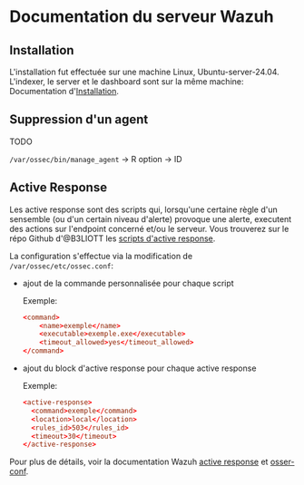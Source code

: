 # Documentation du serveur Wazuh

## Installation
L'installation fut effectuée sur une machine Linux, Ubuntu-server-24.04. L'indexer, le server et le dashboard sont sur la même machine:
Documentation d'[Installation](https://documentation.wazuh.com/current/installation-guide/index.html).


## Suppression d'un agent
TODO

`/var/ossec/bin/manage_agent` -> R option -> ID


## Active Response
Les active response sont des scripts qui, lorsqu'une certaine règle d'un sensemble (ou d'un certain niveau d'alerte) provoque une alerte, executent des actions sur l'endpoint concerné et/ou le serveur.
Vous trouverez sur le répo Github d'@B3LIOTT les [scripts d'active response](https://github.com/B3LIOTT/wazuh-active-response).

La configuration s'effectue via la modification de `/var/ossec/etc/ossec.conf`:
- ajout de la commande personnalisée pour chaque script

  Exemple:
  ```conf
  <command>
      <name>exemple</name>
      <executable>exemple.exe</executable>
      <timeout_allowed>yes</timeout_allowed>
  </command>
  ```

- ajout du block d'active response pour chaque active response

  Exemple:
    ```conf
   <active-response>
      <command>exemple</command>
      <location>local</location>
      <rules_id>503</rules_id>
      <timeout>30</timeout>
  </active-response>
  ```

Pour plus de détails, voir la documentation Wazuh [active response](https://documentation.wazuh.com/current/user-manual/capabilities/active-response/how-to-configure.html) et [osser-conf](https://documentation.wazuh.com/current/user-manual/reference/ossec-conf/active-response.html#command).
